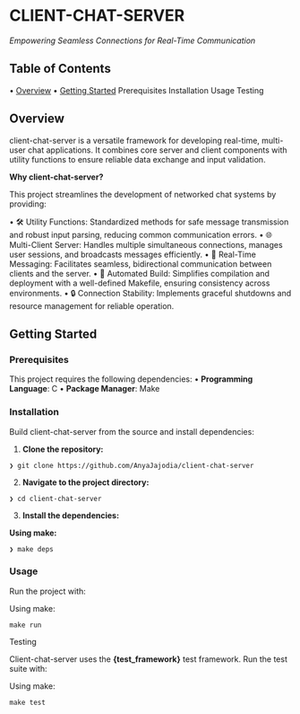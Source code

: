 # CLIENT-CHAT-SERVER

_Empowering Seamless Connections for Real-Time Communication_

## Table of Contents

• [Overview](#overview)
• [Getting Started](#getting-started)
Prerequisites
Installation
Usage
Testing

## Overview

client-chat-server is a versatile framework for developing real-time, multi-user chat applications. It combines core server and client components with utility functions to ensure reliable data exchange and input validation.

**Why client-chat-server?**

This project streamlines the development of networked chat systems by providing:

• 🛠️ Utility Functions: Standardized methods for safe message transmission and robust input parsing, reducing common communication errors.
• 🌐 Multi-Client Server: Handles multiple simultaneous connections, manages user sessions, and broadcasts messages efficiently.
• 💬 Real-Time Messaging: Facilitates seamless, bidirectional communication between clients and the server.
• 🚀 Automated Build: Simplifies compilation and deployment with a well-defined Makefile, ensuring consistency across environments.
• 🔒 Connection Stability: Implements graceful shutdowns and resource management for reliable operation.

## Getting Started

### Prerequisites

This project requires the following dependencies:
• **Programming Language**: C
• **Package Manager**: Make

### Installation

Build client-chat-server from the source and install dependencies:

1. **Clone the repository:**
```
❯ git clone https://github.com/AnyaJajodia/client-chat-server
```

2. **Navigate to the project directory:**
```
❯ cd client-chat-server
```

3. **Install the dependencies:**

**Using make:**
```
❯ make deps
```

### Usage

Run the project with:

Using make:
```
make run
```

Testing

Client-chat-server uses the **{test_framework}** test framework. Run the test suite with:

Using make:
```
make test
```
